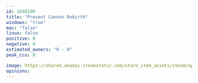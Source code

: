 ```yaml
---
id: 1840100
title: "Present Cannon Rebirth"
windows: "true"
mac: "false"
linux: false
positive: 0
negative: 0
estimated_owners: "0 - 0"
peak_ccu: 0

image: https://shared.akamai.steamstatic.com/store_item_assets/steam/apps/1840100/header.jpg?t=1680803040
opinions:
---
```

